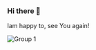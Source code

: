 ### Hi there 👋

Iam happy to, see You again!


![Group 1](https://user-images.githubusercontent.com/72309855/153023779-492bfaf3-7104-4857-a9fe-1b5823b32800.png)
